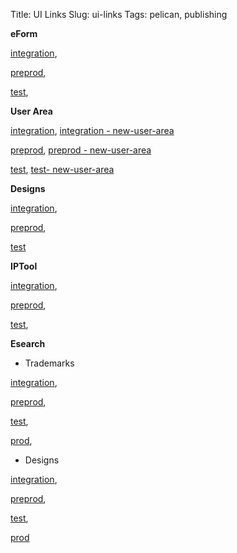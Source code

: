 Title: UI Links
Slug: ui-links
Tags: pelican, publishing

**eForm** 

<a href="https://integration.euipo.europa.eu/eutm-efiling" target="_blank">integration</a>,

<a href="https://pp.euipo.europa.eu/eutm-efiling/" target="_blank"/>preprod</a>,

<a href="https://test.euipo.europa.eu/eutm-efiling/" target="_blank"/>test</a>,


**User Area** 

<a href="https://int-www.euipo.europa.eu/en/user-area" target="_blank">integration</a>,
<a href="https://int-www.euipo.europa.eu/en/new-user-area" target="_blank">integration - new-user-area</a>

<a href="https://pp-www.euipo.europa.eu/en/user-area" target="_blank"/>preprod</a>,
<a href="https://pp-www.euipo.europa.eu/en/new-user-area" target="_blank"/>preprod - new-user-area</a>

<a href="https://test-www.euipo.europa.eu/en/user-area" target="_blank">test</a>,
<a href="https://test-www.euipo.europa.eu/en/new-user-area" target="_blank">test- new-user-area</a>


**Designs**

<a href="https://integration.euipo.europa.eu/design-efiling" target="_blank">integration</a>,

<a href="https://pp.euipo.europa.eu/design-efiling" target="_blank"/>preprod</a>,

<a href="https://test.euipo.europa.eu/design-efiling" target="_blank"/>test</a>



**IPTool** 	

<a href="http://int-iptool-1-lbr.dev.oami.eu/#search" target="_blank">integration</a>, 

<a href="http://pp-ipt-iptool-lbr.test.oami.eu/#search" target="_blank">preprod</a>,

<a href="http://test-iptool-1-lbr.dev.oami.eu/#search" target="_blank">test</a>,



**Esearch** 

- Trademarks

<a href="https://integration.euipo.europa.eu/eSearch/#advanced/trademarks" target="_blank">integration</a>,

<a href="https://pp.euipo.europa.eu/eSearch/#advanced/trademarks" target="_blank">preprod</a>,

<a href="https://test.euipo.europa.eu/eSearch/#advanced/trademarks" target="_blank">test</a>,

<a href="https://euipo.europa.eu/eSearch/#advanced/trademarks" target="_blank">prod</a>,

-  Designs

<a href="https://integration.euipo.europa.eu/eSearch/#details/designs/099010506-0001" target="_blank">integration</a>,

<a href="https://pp.euipo.europa.eu/eSearch/#details/designs/099010506-0001" target="_blank">preprod</a>,

<a href="https://test.euipo.europa.eu/eSearch/#details/designs/099010506-0001" target="_blank">test</a>,

<a href="https://euipo.europa.eu/eSearch/#details/designs/099010506-0001" target="_blank">prod</a>



	